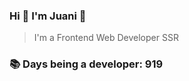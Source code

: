 ### Hi 👋 I&#39;m Juani 🦁

> I&#39;m a Frontend Web Developer SSR

### 📚 Days being a developer: 919

